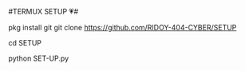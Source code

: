 #TERMUX SETUP 💗#

pkg install git
git clone https://github.com/RIDOY-404-CYBER/SETUP

cd SETUP

python SET-UP.py
